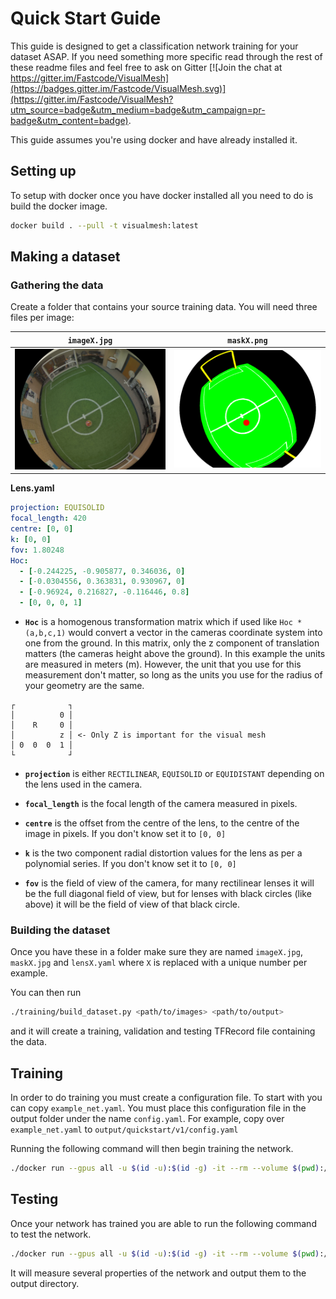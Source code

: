 # Quick Start Guide
This guide is designed to get a classification network training for your dataset ASAP.
If you need something more specific read through the rest of these readme files and feel free to ask on Gitter [![Join the chat at https://gitter.im/Fastcode/VisualMesh](https://badges.gitter.im/Fastcode/VisualMesh.svg)](https://gitter.im/Fastcode/VisualMesh?utm_source=badge&utm_medium=badge&utm_campaign=pr-badge&utm_content=badge).

This guide assumes you're using docker and have already installed it.

## Setting up
To setup with docker once you have docker installed all you need to do is build the docker image.
```sh
docker build . --pull -t visualmesh:latest
```

## Making a dataset

### Gathering the data
Create a folder that contains your source training data.
You will need three files per image:

|`imageX.jpg`|`maskX.png`|
|:-:|:-:|
|![Image](flavour/label/image.jpg)| ![Mask](flavour/label/mask.png)|

**Lens.yaml**
```yaml
projection: EQUISOLID
focal_length: 420
centre: [0, 0]
k: [0, 0]
fov: 1.80248
Hoc:
  - [-0.244225, -0.905877, 0.346036, 0]
  - [-0.0304556, 0.363831, 0.930967, 0]
  - [-0.96924, 0.216827, -0.116446, 0.8]
  - [0, 0, 0, 1]
```

- **`Hoc`** is a homogenous transformation matrix which if used like `Hoc * (a,b,c,1)` would convert a vector in the cameras coordinate system into one from the ground.
In this matrix, only the z component of translation matters (the cameras height above the ground).
In this example the units are measured in meters (m).
However, the unit that you use for this measurement don't matter, so long as the units you use for the radius of your geometry are the same.
```
┌            ┐
│          0 │
│    R     0 │
│          z │ <- Only Z is important for the visual mesh
│ 0  0  0  1 │
└            ┘
```
- **`projection`** is either `RECTILINEAR`, `EQUISOLID` or `EQUIDISTANT` depending on the lens used in the camera.

- **`focal_length`** is the focal length of the camera measured in pixels.

- **`centre`** is the offset from the centre of the lens, to the centre of the image in pixels.
If you don't know set it to `[0, 0]`

- **`k`** is the two component radial distortion values for the lens as per a polynomial series.
If you don't know set it to `[0, 0]`

- **`fov`** is the field of view of the camera, for many rectilinear lenses it will be the full diagonal field of view, but for lenses with black circles (like above) it will be the field of view of that black circle.

### Building the dataset
Once you have these in a folder make sure they are named `imageX.jpg`, `maskX.jpg` and `lensX.yaml` where `X` is replaced with a unique number per example.

You can then run
```sh
./training/build_dataset.py <path/to/images> <path/to/output>
```
and it will create a training, validation and testing TFRecord file containing the data.

## Training
In order to do training you must create a configuration file.
To start with you can copy `example_net.yaml`.
You must place this configuration file in the output folder under the name `config.yaml`.
For example, copy over `example_net.yaml` to `output/quickstart/v1/config.yaml`

Running the following command will then begin training the network.
```sh
./docker run --gpus all -u $(id -u):$(id -g) -it --rm --volume $(pwd):/workspace visualmesh:latest ./mesh.py train <path/to/output>
```

## Testing
Once your network has trained you are able to run the following command to test the network.
```sh
./docker run --gpus all -u $(id -u):$(id -g) -it --rm --volume $(pwd):/workspace visualmesh:latest ./mesh.py test <path/to/output>
```
It will measure several properties of the network and output them to the output directory.
